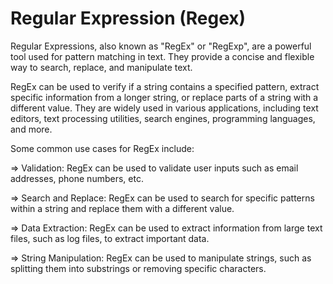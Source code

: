 # Regular Expression (Regex)

Regular Expressions, also known as "RegEx" or "RegExp", are a powerful tool used for pattern matching in text. They provide a concise and flexible way to search, replace, and manipulate text.

RegEx can be used to verify if a string contains a specified pattern, extract specific information from a longer string, or replace parts of a string with a different value. They are widely used in various applications, including text editors, text processing utilities, search engines, programming languages, and more.

Some common use cases for RegEx include:

=> Validation: RegEx can be used to validate user inputs such as email addresses, phone numbers, etc.

=> Search and Replace: RegEx can be used to search for specific patterns within a string and replace them with a different value.

=> Data Extraction: RegEx can be used to extract information from large text files, such as log files, to extract important data.

=> String Manipulation: RegEx can be used to manipulate strings, such as splitting them into substrings or removing specific characters.
